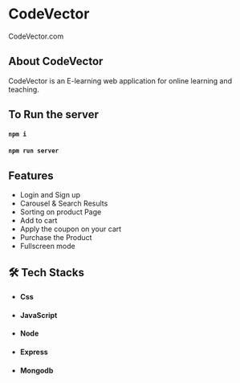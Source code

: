 # CodeVector

CodeVector.com

## About CodeVector
CodeVector is an E-learning web application for online learning and teaching.

## To Run the server 

#### `npm i`
#### `npm run server`

## Features

- Login and Sign up
- Carousel & Search Results
- Sorting on product Page
- Add to cart
- Apply the coupon on your cart 
- Purchase the Product
- Fullscreen mode

## 🛠 Tech Stacks
- #### Css
- #### JavaScript
- #### Node
- #### Express
- #### Mongodb
  


<!-- ## Screenshots :-
![frontpage]() -->


